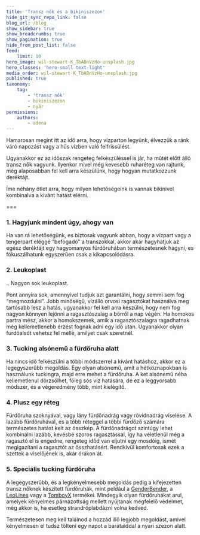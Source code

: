 ```yaml
---
title: 'Transz nők és a bikiniszezon'
hide_git_sync_repo_link: false
blog_url: /blog
show_sidebar: true
show_breadcrumbs: true
show_pagination: true
hide_from_post_list: false
feed:
    limit: 10
hero_image: wil-stewart-K_TbABnVzHo-unsplash.jpg
hero_classes: 'hero-small text-light'
media_order: wil-stewart-K_TbABnVzHo-unsplash.jpg
published: true
taxonomy:
    tag:
        - 'transz nők'
        - bikiniszezon
        - nyár
permissions:
    authors:
        - adena
---
```


Hamarosan megint itt az idő arra, hogy vízparton legyünk, élvezzük a ránk váró napozást vagy a hűs vízben való felfrissülést.

Ugyanakkor ez az időszak rengeteg felkészüléssel is jár, ha műtét előtt álló transz nők vagyunk. Ilyenkor mivel még kevesebb ruharéteg van rajtunk, még alaposabban fel kell arra készülünk, hogy hogyan mutatkozzunk deréktájt.

Íme néhány ötlet arra, hogy milyen lehetőségeink is vannak bikinivel kombinalva a kívánt hatást elérni.

===

### 1. Hagyjunk mindent úgy, ahogy van

Ha van rá lehetőségünk, es biztosak vagyunk abban, hogy a vízpart vagy a tengerpart eléggé “befogadó” a transzokkal, akkor akár hagyhatjuk az egész deréktájt egy hagyomanyos fürdőruhában természetesnek hagyni, es fókuszálhatunk egyszerűen csak a kikapcsolódásra.

### 2. Leukoplast

.. Nagyon sok leukoplast.

Pont annyira sok, amennyivel tudjuk azt garantálni, hogy semmi sem fog “megmozdulni”. Jobb minőségű, vízálló orvosi ragasztókat használva meg tartósabb lesz a hatás, ugyanakkor fel kell arra készülni, hogy nem fog nagyon könnyen lejönni a ragasztószalag a bőrről a nap végén. Ha homokos partra mész, akkor a homokszemek, amik a ragasztószalagra ragadhatnak még kellemetlenebb érzést fognak adni egy idő után. Ugyanakkor olyan furdőalsót vehetsz fel mellé, amilyet csak szeretnél.

### 3. Tucking alsónemű a fürdőruha alatt

Ha nincs idő felkészülni a többi módszerrel a kívánt hatáshoz, akkor ez a legegyszerűbb megoldás. Egy olyan alsónemű, amit a hétköznapokban is használunk tuckingra, majd erre mehet a fürdőruha. A ket alsónemű néha kellemetlenul dörzsölhet, főleg sós víz hatására, de ez a leggyorsabb módszer, és a végeredmény több, mint kielégítő.

### 4. Plusz egy réteg

Fürdőruha szoknyával, vagy lány fürdőnadrág vagy rövidnadrág viselése. A lazább fürdőruhával, es a több réteggel a többi fürdőző számára természetes hatást kelt az összkép. A fürdőnadrágot szintúgy lehet kombinálni lazább, kevésbé szoros ragasztással, így ha véletlenül még a ragasztó el is engedne, rengeteg időd van eljutni egy mosdóig, ismét megigazítani a ragasztót az összhatásért. Rendkívül komfortosak ezek a szettek a viselőjének is, akár órákon át.

### 5. Speciális tucking fürdőruha

A legegyszerűbb, és a legkényelmesebb megoldás pedig a kifejezetten transz nőknek készített fürdőruhák, mint peldául a [GenderBender](https://genderbenderllc.com/collections/swim), a [LeoLines](https://www.etsy.com/shop/LeoLines) vagy a [TomboyX](https://tomboyx.com/collections/swim) termékei. Mindegyik olyan fürdőruhákat arul, amelyek kényelmes párnázottság mellett nyújtanak megfelelő védelmet, még akkor is, ha esetleg strandröplabdázni volna kedved.

Természetesen meg kell találnod a hozzád illő legjobb megoldást, amivel kényelmesen el tudsz tölteni egy napot a barátaiddal a nyari szezon alatt.
